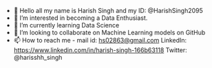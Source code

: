 - 👋 Hello all my name is Harish Singh and my ID: @HarishSingh2095
- 👀 I’m interested in becoming a Data Enthusiast.
- 🌱 I’m currently learning Data Science
- 💞️ I’m looking to collaborate on Machine Learning models on GitHub
- 📫 How to reach me - mail id: hs02863@gmail.com
                       LinkedIn: https://www.linkedin.com/in/harish-singh-166b63118
                       Twitter: @harisshh_singh

<!---
HarishSingh2095/HarishSingh2095 is a ✨ special ✨ repository because its `README.md` (this file) appears on your GitHub profile.
You can click the Preview link to take a look at your changes.
--->
